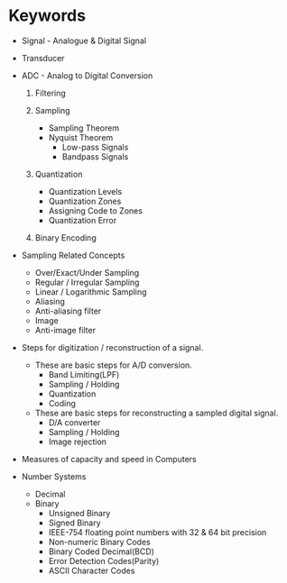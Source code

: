 # Keywords

* Signal - Analogue & Digital Signal

* Transducer

* ADC - Analog to Digital Conversion
    1. Filtering
    
    2. Sampling
        * Sampling Theorem
        * Nyquist Theorem
            * Low-pass Signals
            * Bandpass Signals
    3. Quantization
        * Quantization Levels
        * Quantization Zones
        * Assigning Code to Zones
        * Quantization Error
    
    4. Binary Encoding

* Sampling Related Concepts
    * Over/Exact/Under Sampling
    * Regular / Irregular Sampling    
    * Linear / Logarithmic Sampling
    * Aliasing
    * Anti-aliasing filter
    * Image
    * Anti-image filter

* Steps for digitization / reconstruction of a signal.
    * These are basic steps for A/D conversion.
        * Band Limiting(LPF)
        * Sampling / Holding
        * Quantization
        * Coding
    * These are basic steps for reconstructing a sampled digital signal.
        * D/A converter
        * Sampling / Holding
        * Image rejection          
* Measures of capacity and speed in Computers
* Number Systems
    * Decimal
    * Binary
        * Unsigned Binary
        * Signed Binary
        * IEEE-754 floating point numbers with 32 & 64 bit precision
        * Non-numeric Binary Codes
        * Binary Coded Decimal(BCD)
        * Error Detection Codes(Parity)
        * ASCII Character Codes
        